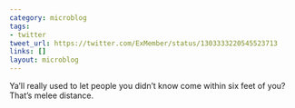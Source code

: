 ```yaml
---
category: microblog
tags:
- twitter
tweet_url: https://twitter.com/ExMember/status/1303333220545523713
links: []
layout: microblog
---
```

Ya’ll really used to let people you didn’t know come within six feet of you? That’s melee distance.
